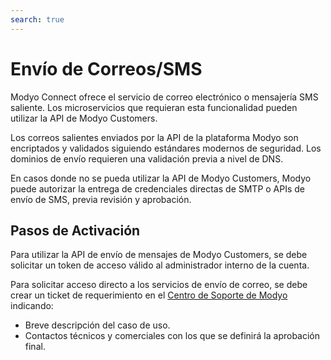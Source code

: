 ```yaml
---
search: true
---
```


# Envío de Correos/SMS

Modyo Connect ofrece el servicio de correo electrónico o mensajería SMS saliente. Los microservicios que requieran esta funcionalidad pueden utilizar la API de Modyo Customers.

Los correos salientes enviados por la API de la plataforma Modyo son encriptados y validados siguiendo estándares modernos de seguridad. Los dominios de envío requieren una validación previa a nivel de DNS.

En casos donde no se pueda utilizar la API de Modyo Customers, Modyo puede autorizar la entrega de credenciales directas de SMTP o APIs de envío de SMS, previa revisión y aprobación.

## Pasos de Activación
Para utilizar la API de envío de mensajes de Modyo Customers, se debe solicitar un token de acceso válido al administrador interno de la cuenta.

Para solicitar acceso directo a los servicios de envío de correo, se debe crear un ticket de requerimiento en el [Centro de Soporte de Modyo](https://support.modyo.com) indicando:
- Breve descripción del caso de uso.
- Contactos técnicos y comerciales con los que se definirá la aprobación final.
